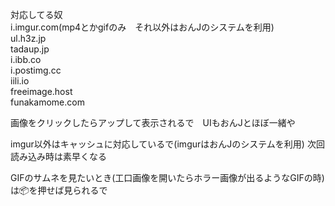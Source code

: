 対応してる奴<br>
i.imgur.com(mp4とかgifのみ　それ以外はおんJのシステムを利用)<br>
ul.h3z.jp<br>
tadaup.jp<br>
i.ibb.co<br>
i.postimg.cc<br>
iili.io<br>
freeimage.host<br>
funakamome.com<br>

画像をクリックしたらアップして表示されるで　UIもおんJとほぼ一緒や

imgur以外はキャッシュに対応しているで(imgurはおんJのシステムを利用)
次回読み込み時は素早くなる

GIFのサムネを見たいとき(工口画像を開いたらホラー画像が出るようなGIFの時)は📦を押せば見られるで
